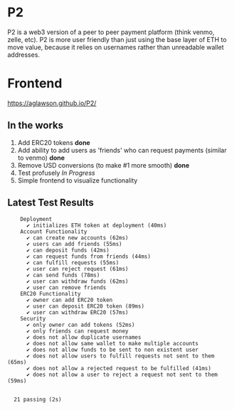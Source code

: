 # P2
P2 is a web3 version of a peer to peer payment platform (think venmo, zelle, etc).
P2 is more user friendly than just using the base layer of ETH to move value, because it relies on usernames rather than unreadable wallet addresses. 

# Frontend
https://aglawson.github.io/P2/

## In the works
1. Add ERC20 tokens **done**
2. Add ability to add users as 'friends' who can request payments (similar to venmo) **done**
3. Remove USD conversions (to make #1 more smooth) **done**
4. Test profusely *In Progress*
5. Simple frontend to visualize functionality

## Latest Test Results
```
    Deployment
      ✔ initializes ETH token at deployment (40ms)
    Account Functionality
      ✔ can create new accounts (62ms)
      ✔ users can add friends (55ms)
      ✔ can deposit funds (42ms)
      ✔ can request funds from friends (44ms)
      ✔ can fulfill requests (55ms)
      ✔ user can reject request (61ms)
      ✔ can send funds (78ms)
      ✔ user can withdraw funds (62ms)
      ✔ user can remove friends
    ERC20 Functionality
      ✔ owner can add ERC20 token
      ✔ user can deposit ERC20 token (89ms)
      ✔ user can withdraw ERC20 (57ms)
    Security
      ✔ only owner can add tokens (52ms)
      ✔ only friends can request money
      ✔ does not allow duplicate usernames
      ✔ does not allow same wallet to make multiple accounts
      ✔ does not allow funds to be sent to non existent user
      ✔ does not allow users to fulfill requests not sent to them (65ms)
      ✔ does not allow a rejected request to be fulfilled (41ms)
      ✔ does not allow a user to reject a request not sent to them (59ms)


  21 passing (2s)

```